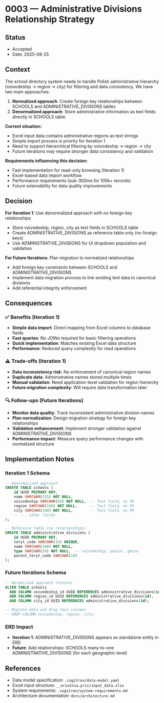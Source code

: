 # 0003 — Administrative Divisions Relationship Strategy

## Status
- Accepted
- Date: 2025-08-25

## Context
The school directory system needs to handle Polish administrative hierarchy (voivodeship → region → city) for filtering and data consistency. We have two main approaches:

1. **Normalized approach**: Create foreign key relationships between SCHOOLS and ADMINISTRATIVE_DIVISIONS tables
2. **Denormalized approach**: Store administrative information as text fields directly in SCHOOLS table

**Current situation:**
- Excel input data contains administrative regions as text strings
- Simple import process is priority for Iteration 1
- Need to support hierarchical filtering by voivodeship → region → city
- Future iterations may require stronger data consistency and validation

**Requirements influencing this decision:**
- Fast implementation for read-only browsing (Iteration 1)
- Excel-based data import workflow
- Performance requirements (sub-300ms for 100k+ records)
- Future extensibility for data quality improvements

## Decision
**For Iteration 1**: Use denormalized approach with no foreign key relationships
- Store voivodeship, region, city as text fields in SCHOOLS table
- Create ADMINISTRATIVE_DIVISIONS as reference table only (no foreign keys)
- Use ADMINISTRATIVE_DIVISIONS for UI dropdown population and validation

**For Future Iterations**: Plan migration to normalized relationships
- Add foreign key constraints between SCHOOLS and ADMINISTRATIVE_DIVISIONS
- Implement data migration process to link existing text data to canonical divisions
- Add referential integrity enforcement

## Consequences

### ✅ Benefits (Iteration 1)
- **Simple data import**: Direct mapping from Excel columns to database fields
- **Fast queries**: No JOINs required for basic filtering operations
- **Quick implementation**: Matches existing Excel data structure
- **Performance**: Reduced query complexity for read operations

### ⚠️ Trade-offs (Iteration 1)
- **Data inconsistency risk**: No enforcement of canonical region names
- **Duplicate data**: Administrative names stored multiple times
- **Manual validation**: Need application-level validation for region hierarchy
- **Future migration complexity**: Will require data transformation later

### 🔍 Follow-ups (Future Iterations)
- **Monitor data quality**: Track inconsistent administrative division names
- **Plan normalization**: Design migration strategy for foreign key relationships
- **Validation enhancement**: Implement stronger validation against ADMINISTRATIVE_DIVISIONS
- **Performance impact**: Measure query performance changes with normalized structure

## Implementation Notes

### Iteration 1 Schema
```sql
-- Denormalized approach
CREATE TABLE schools (
    id UUID PRIMARY KEY,
    name VARCHAR(255) NOT NULL,
    voivodeship VARCHAR(50) NOT NULL,  -- Text field, no FK
    region VARCHAR(100) NOT NULL,      -- Text field, no FK
    city VARCHAR(100) NOT NULL,        -- Text field, no FK
    -- ... other fields
);

-- Reference table (no relationships)
CREATE TABLE administrative_divisions (
    id UUID PRIMARY KEY,
    teryt_code VARCHAR(10) UNIQUE,
    name VARCHAR(100) NOT NULL,
    type VARCHAR(20) NOT NULL,  -- voivodeship, powiat, gmina
    parent_teryt_code VARCHAR(10)
);
```

### Future Iterations Schema
```sql
-- Normalized approach (future)
ALTER TABLE schools 
  ADD COLUMN voivodeship_id UUID REFERENCES administrative_divisions(id),
  ADD COLUMN region_id UUID REFERENCES administrative_divisions(id),
  ADD COLUMN city_id UUID REFERENCES administrative_divisions(id);

-- Migrate data and drop text columns
-- DROP COLUMN voivodeship, region, city;
```

### ERD Impact
- **Iteration 1**: ADMINISTRATIVE_DIVISIONS appears as standalone entity in ERD
- **Future**: Add relationships: SCHOOLS many-to-one ADMINISTRATIVE_DIVISIONS (for each geographic level)

## References
- Data model specification: `.cogitron/data-model.yaml`
- Excel input structure: `__wrzutnia.priv/input_data.xlsx`
- System requirements: `.cogitron/system-requirements.md`
- Architecture documentation: `docs/architecture.md`

